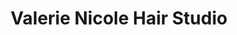---
title: "Valerie Nicole Hair Studio"
url: /morgan-hill/valerie-nicole-hair-studio/
shop: Friseur
---